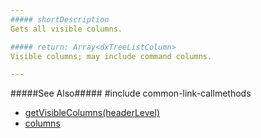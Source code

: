 ```yaml
---
##### shortDescription
Gets all visible columns.

##### return: Array<dxTreeListColumn>
Visible columns; may include command columns.

---
```

#####See Also#####
#include common-link-callmethods
- [getVisibleColumns(headerLevel)](/api-reference/10%20UI%20Widgets/dxTreeList/3%20Methods/getVisibleColumns(headerLevel).md '{basewidgetpath}/Methods/#getVisibleColumnsheaderLevel')
- [columns](/api-reference/10%20UI%20Widgets/dxTreeList/1%20Configuration/columns '{basewidgetpath}/Configuration/columns/')
